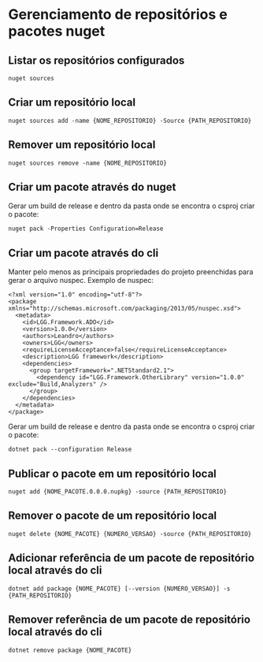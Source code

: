 <h1>Gerenciamento de repositórios e pacotes nuget</h1>

<h2>Listar os repositórios configurados</h2>

```
nuget sources
```

<h2>Criar um repositório local</h2>

```
nuget sources add -name {NOME_REPOSITORIO} -Source {PATH_REPOSITORIO}
```

<h2>Remover um repositório local</h2>

```
nuget sources remove -name {NOME_REPOSITORIO}
```

<h2>Criar um pacote através do nuget</h2>
Gerar um build de release e dentro da pasta onde se encontra o csproj criar o pacote:

```
nuget pack -Properties Configuration=Release
```

<h2>Criar um pacote através do cli</h2>
Manter pelo menos as principais propriedades do projeto preenchidas para gerar o arquivo nuspec. Exemplo de nuspec:

```
<?xml version="1.0" encoding="utf-8"?>
<package xmlns="http://schemas.microsoft.com/packaging/2013/05/nuspec.xsd">
  <metadata>
    <id>LGG.Framework.ADO</id>
    <version>1.0.0</version>
    <authors>Leandro</authors>
    <owners>LGG</owners>
    <requireLicenseAcceptance>false</requireLicenseAcceptance>
    <description>LGG framework</description>
    <dependencies>
      <group targetFramework=".NETStandard2.1">
        <dependency id="LGG.Framework.OtherLibrary" version="1.0.0" exclude="Build,Analyzers" />
      </group>
    </dependencies>
  </metadata>
</package>
```

Gerar um build de release e dentro da pasta onde se encontra o csproj criar o pacote:

```
dotnet pack --configuration Release
```

<h2>Publicar o pacote em um repositório local</h2>

```
nuget add {NOME_PACOTE.0.0.0.nupkg} -source {PATH_REPOSITORIO}
```

<h2>Remover o pacote de um repositório local</h2>

```
nuget delete {NOME_PACOTE} {NUMERO_VERSAO} -source {PATH_REPOSITORIO}
```

<h2>Adicionar referência de um pacote de repositório local através do cli</h2>

```
dotnet add package {NOME_PACOTE} [--version {NUMERO_VERSAO}] -s {PATH_REPOSITORIO}
```

<h2>Remover referência de um pacote de repositório local através do cli</h2>

```
dotnet remove package {NOME_PACOTE}
```
